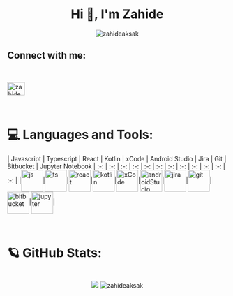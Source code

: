 
<h1 align="center">Hi 👋,  I'm Zahide</h1>

<p align="center"> <img src="https://komarev.com/ghpvc/?username=zahideaksak&label=Views&color=blue&style=plastic" alt="zahideaksak" /> </p>

<h2 align="left">Connect with me:</h2>
<br/>
<p align="left">
<a href="https://www.linkedin.com/in/zahide-aksak-667a66199/" target="blank">
  <img align="center" src="https://skillicons.dev/icons?i=linkedin" alt="zahideaksak" height="30" width="40" />
</a> 
<p/>

<br/>

# 💻 Languages and Tools:

| Javascript | Typescript | React | Kotlin | xCode | Android Studio | Jira | Git | Bitbucket | Jupyter Notebook 
| :-: | :-: | :-: | :-: | :-: | :-: | :-: | :-: | :-: | :-: | :-: | :-: |
|<img align="center" src="https://user-images.githubusercontent.com/25181517/117447155-6a868a00-af3d-11eb-9cfe-245df15c9f3f.png" alt="js" width="50" height="50"/>|<img align="center" src="https://user-images.githubusercontent.com/25181517/183890598-19a0ac2d-e88a-4005-a8df-1ee36782fde1.png" alt="ts" width="50" height="50"/>|<img align="center" src="https://user-images.githubusercontent.com/25181517/183897015-94a058a6-b86e-4e42-a37f-bf92061753e5.png" alt="react" width="50" height="50"/>|<img align="center" src="https://user-images.githubusercontent.com/25181517/185062810-7ee0c3d2-17f2-4a98-9d8a-a9576947692b.png" alt="kotlin" width="50" height="50"/>|<img align="center" src="https://user-images.githubusercontent.com/25181517/186711578-bf30cb30-40b7-4b45-95a5-bdf837c372e7.png" alt="xCode" width="50" height="50"/>|<img align="center" src="https://user-images.githubusercontent.com/25181517/192108895-20dc3343-43e3-4a54-a90e-13a4abbc57b9.png" alt="androidStudio" width="50" height="50"/>|<img align="center" src="https://user-images.githubusercontent.com/25181517/183912952-83784e94-629d-4c34-a961-ae2ae795b662.png" alt="jira" width="50" height="50"/>|<img align="center" src="https://user-images.githubusercontent.com/25181517/192108372-f71d70ac-7ae6-4c0d-8395-51d8870c2ef0.png" alt="git" width="50" height="50"/>|<img align="center" src="https://user-images.githubusercontent.com/25181517/192108375-268c35e6-ab26-44b2-88bf-e3121a4e5083.png" alt="bitbucket" width="50" height="50"/>|<img align="center" src="https://user-images.githubusercontent.com/25181517/183914128-3fc88b4a-4ac1-40e6-9443-9a30182379b7.png" alt="jupyter" width="50" height="50"/>|

<br/>


# 🪐 GitHub Stats:  

<p align="center">
  <br/>
    <img src="https://github-readme-streak-stats.herokuapp.com/?user=zahideaksak&theme=radical&hide_border=false" />
    <img src="https://github-readme-stats.vercel.app/api username=zahideaksak&show_icons=true&locale=en&theme=radical&hide_border=false&include_all_commits=true&count_private=true" alt="zahideaksak" />
  <br/>
</p>  
